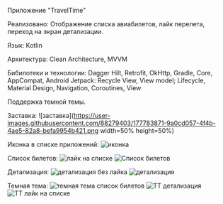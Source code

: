 Приложение "TravelTime"

Реализовано:
Отображение списка авиабилетов, лайк перелета, переход на экран детализации. 

Язык: 
Kotlin

Архитектура: 
Clean Architecture, MVVM 

Бибилотеки и технологии: 
Dagger Hilt, Retrofit, OkHttp, Gradle, Core, AppCompat, Android Jetpack: Recycle View, View model; 
Lifecycle, Material Design, Navigation, Coroutines, View

Поддержка темной темы. 

Заставка: 
![заставка](https://user-images.githubusercontent.com/88279403/177783871-9a0cd057-4f4b-4ae5-82a8-befa9954b421.png width=50% height=50%)

Иконка в списке приложений:
![иконка](https://user-images.githubusercontent.com/88279403/177783878-ed7bfc95-4a91-4da1-a162-b701c2c75001.png)

Список билетов:
![лайк на списке](https://user-images.githubusercontent.com/88279403/177783881-cbd67813-4cb8-4dc4-bc7a-d1b156e5c1f6.png)
![Список билетов](https://user-images.githubusercontent.com/88279403/177783885-8601ca3b-01aa-4867-9275-c0d2d66d4eb3.png)

Детализация: 
![детализация без лайка](https://user-images.githubusercontent.com/88279403/177783894-d33818de-9338-48c6-b60f-e44bc2babe49.png)
![детализация](https://user-images.githubusercontent.com/88279403/177783896-4ff6f4fb-6c93-4e4c-8d22-f166e87385a8.png)

Темная тема: 
![темная тема список билетов](https://user-images.githubusercontent.com/88279403/177783887-bde5f76a-3109-4cfb-8207-e2c3649182c6.png)
![ТТ детализация](https://user-images.githubusercontent.com/88279403/177783890-83fafceb-6a12-4ada-b04c-54f2e96b096b.png)
![ТТ лайк на списке](https://user-images.githubusercontent.com/88279403/177783892-9dce5123-d1c3-47f3-83b8-b657f173aecf.png)
